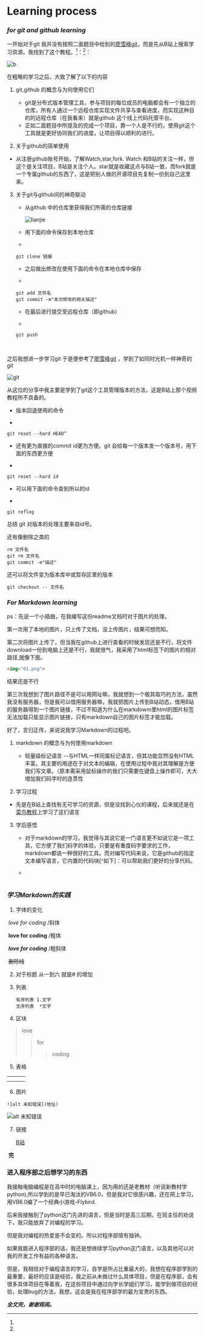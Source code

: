 # Learning process



### *for git and github learning* 



一开始对于git 我并没有按照二面题目中给到的[廖雪峰git](https://www.liaoxuefeng.com/wiki/896043488029600)，而是先从B站上搜索学习资源。我找到了这个教程。[^如下图]：[^该教程的创作时间为2016年，所以用于参考即可]：

![b](https://i0.hdslb.com/bfs/album/9a9c83041a891af633e9fa3a8376351e635ae13e.png@.webp)





在粗略的学习之后，大致了解了以下的内容

1. git,github 的概念与为何使用它们
   * git是分布式版本管理工具，参与项目的每位成员的电脑都会有一个独立的仓库，所有人通过一个远程仓库实现文件共享与查看进度，而实现这种目的的远程仓库（在我看来）就是github 这个线上代码托管平台。
   * 正如二面题目中所提及的完成一个项目，靠一个人是不行的，使用git这个工具就是更好协同我们的进度，让项目得以顺利的进行。

2.   关于github的简单使用

   * 从注册github账号开始，了解Watch,star,fork.  Watch 和B站的关注一样，但这个是关注项目，B站是关注个人。star就是收藏这点与B站一致，而fork就是一个专属github的东西了，这是把别人做的开源项目先复制一份到自己这里来。                                            

3. 关于git与github间的神奇联动

   * 从github 中的仓库里获得我们所需的仓库链接 

     ![lianjie](https://i0.hdslb.com/bfs/album/ccfd46559f9e6bd8b9a8493ed37179b718130d24.png@518w.webp)

   * 用下面的命令保存到本地仓库
   
   * 
     
     ```
     git clone 链接
     ```
     
   * 之后做出修改在使用下面的命令在本地仓库中保存
   
   * 
     
     ```
     git add 文件名
     git commit -m"本次修改的相关描述"
     ```
     
   * 在最后进行提交至远程仓库（即github）

   * 
     
     ```
     git push
     ```
   
     
     
     

​          

之后我想进一步学习git 于是便参考了[廖雪峰git](https://www.liaoxuefeng.com/wiki/896043488029600)  ，学到了如同时光机一样神奇的git

![git](https://i0.hdslb.com/bfs/album/1f93eda317e06d0c9949c0908fa228e2e4171404.png@518w.webp)

从这位的分享中我主要是学到了git这个工具管理版本的方法，这是B站上那个视频教程所不具备的。

* 版本回退使用的命令

* 
  
  ``` 
  git reset --hard HEAD^
  ```
  
* 还有更为直接的commit id更为方便。git 会给每一个版本发一个版本号，用下面的东西更方便

* 
  
  ```
  git reset --hard id
  ```
  
* 可以用下面的命令查到所以的id

* 
  
  ```
  git reflog
  ```
  
  总结 git 对版本的处理主要来自id号。
  
  还有像删除之类的
  
  ```
  rm 文件名
  git rm 文件名
  git commit -m"描述"
  ```
  
  还可以将文件变为版本库中或暂存区里的版本
  
  ```
  git checkout -- 文件名
  ```
  
  



### *For Markdown learning* 

ps：先说一个小插曲，在我编写这份readme文档时对于图片的处理。

第一次用了本地的图片，只上传了文档，没上传图片，结果可想而知。

第二次将图片上传了，但当我在github上进行查看的时候发现还是不行，将文件download一份到电脑上还是不行，我就很气，我采用了html标签下的图片的相对路径,就像下面。

```html
<img="01.png">
```

结果还是不行

第三次我想到了图片路径不是可以用网址嘛，我就想到一个极其取巧的方法，虽然我没有服务器，但是我可以借用服务器嘛，我就把图片上传到B站动态，借用B站的服务器得到一个图片链接，不过不知道为什么在markdowm里html的图片标签无法加载只能显示图片链接，只有markdown自己的图片标签才能加载。

好了，言归正传，来说说我学习Markdown的过程吧。

1. markdown 的概念与为何使用markdown

   * 轻量级标记语言 --与HTML一样同属标记语言，但其功能显然没有HTML丰富。其主要的用途在于对文本的编辑，在使用过程中我对其理解是方便我们写文章。（原本需采用鼠标操作的我们只需要在键盘上操作即可，大大增加我们码字时的连贯性

2.  学习过程

   * 先是在B站上查找有无可学习的资源，但是没找到心仪的课程，后来就还是在[菜鸟教程](https://www.runoob.com/markdown/md-tutorial.html)上学习了这们语言

3. 学后感悟

   * 对于markdown的学习，我觉得与其说它是一门语言更不如说它是一项工具，它方便了我们码字的体验，只要是有重度码字要求的工作，markdown都说一种很好的工具。而对编写代码来说，它是github的指定文本编写语言，它内置的代码块[^如下]：可以帮助我们更好的分享代码。

   * 
     
     ```
     
     ```
     
     



### *学习Markdown的实践* ### 

1. 字体的变化

​       *love for coding*     /斜体

​         **love for coding**     /粗体

​           ***love for coding***       /粗斜体

​            ~~删除线~~

2. 对于标题 从一到六 就是# 的增加

3. 列表

   ```
   有序列表 1.文字 
   无序列表  *文字
   ```

4.  区块  

> love
>
> > for
> >
> > > coding

5. 表格

|      |      |      |
| :--- | ---- | ---- |
|      |      |      |
|      |      |      |

6. 图片

```
![alt 未知错误](地址)
```

![alt 未知错误](https://i0.hdslb.com/bfs/album/055b3cd5c2b57c17e29d1d87fb7a85ac509adfbe.jpg@518w.webp)

7. 链接

   [B站](https://www.bilibili.com)

​    **完**

### 进入程序部之后想学习的东西

我接触电脑编程是在高中时的电脑课上，因为用的还是老教材（听说新教材学python),所以学到的是早已淘汰的VB6.0，但是我对它很感兴趣，还在网上学习，用VB6.0编了一个经典小游戏-Flybird.

后来我接触到了python这门先进的语言，但是当时是高三后期，在班主任的劝说下，我只能放弃了对编程的学习。

但是我对编程的热爱是不会变的。所以对程序部情有独钟。

如果我能进入程序部的话，我还是想继续学习python这门语言，以及其他可以对我的开发工作有益的各种语言。

但是，我相信对于编程语言的学习，自学是所占比重最大的，我想在程序部学到的最重要，最好的应该是经验，我之前从未做过什么具体项目，但是在程序部，会有很多具体项目在等着我，在这些项目中通过向学长学姐们学习，能学到做项目的经验，处理bug的方法，我想，这会是我在程序部学的最为宝贵的东西。



***全文完，谢谢观阅。***

[^该教程的创作时间为2016年，所以用于参考即可]: 
[^如下图]: 
